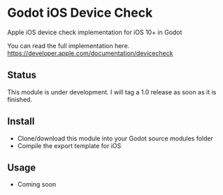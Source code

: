 # Godot iOS Device Check
Apple iOS device check implementation for iOS 10+ in Godot

You can read the full implementation here.
https://developer.apple.com/documentation/devicecheck

## Status
This module is under development. I will tag a 1.0 release as soon as it is
finished.

## Install
- Clone/download this module into your Godot source modules folder
- Compile the export template for iOS

## Usage
- Coming soon

